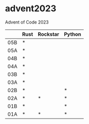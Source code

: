 # advent2023

Advent of Code 2023

|     | Rust | Rockstar | Python |
| --- | ---- | -------- | -------|
| 05B |  \*  |          |        |  
| 05A |  \*  |          |        |
| 04B |  \*  |          |        |
| 04A |  \*  |          |        |
| 03B |  \*  |          |        |
| 03A |  \*  |          |        |
| 02B |  \*  |          | \*     |
| 02A |  \*  | \*       | \*     |
| 01B |  \*  |          | \*     |
| 01A |  \*  | \*       | \*     |